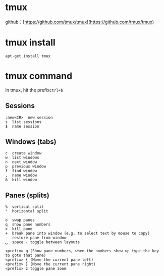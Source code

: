 # tmux

github：[https://github.com/tmux/tmux](https://github.com/tmux/tmux)

# tmux install

```
apt-get install tmux
```

# tmux command

In tmux, hit the prefix`ctrl+b`

## Sessions

```
:new<CR>  new session
s  list sessions
$  name session
```

## Windows \(tabs\)

```
c  create window
w  list windows
n  next window
p  previous window
f  find window
,  name window
&  kill window
```

## Panes \(splits\)

```
%  vertical split
"  horizontal split

o  swap panes
q  show pane numbers
x  kill pane
+  break pane into window (e.g. to select text by mouse to copy)
-  restore pane from window
⍽  space - toggle between layouts

<prefix> q (Show pane numbers, when the numbers show up type the key to goto that pane)
<prefix> { (Move the current pane left)
<prefix> } (Move the current pane right)
<prefix> z toggle pane zoom
```



